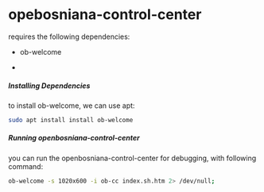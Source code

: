 opebosniana-control-center
===========

requires the following dependencies:

- ob-welcome

- 
##### Installing Dependencies
to install ob-welcome, we can use apt:
```sh
sudo apt install install ob-welcome
```

##### Running openbosniana-control-center
you can run the openbosniana-control-center for debugging, with following command:
```sh
ob-welcome -s 1020x600 -i ob-cc index.sh.htm 2> /dev/null;
```
